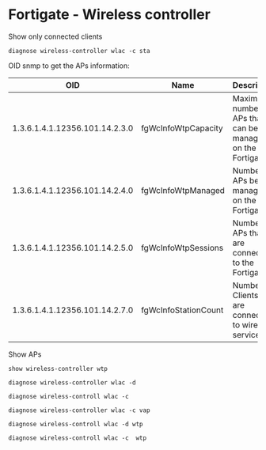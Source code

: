 # Fortigate - Wireless controller

Show only connected clients

```
diagnose wireless-controller wlac -c sta
```

OID snmp to get the APs information:

| OID | Name | Description |
| --- | --- |--- |
| 1.3.6.1.4.1.12356.101.14.2.3.0 | fgWcInfoWtpCapacity | Maximum number of APs that can be managed on the Fortigate.|
| 1.3.6.1.4.1.12356.101.14.2.4.0 | fgWcInfoWtpManaged | Number of APs being managed on the Fortigate. |
| 1.3.6.1.4.1.12356.101.14.2.5.0 | fgWcInfoWtpSessions | Number of APs that are connecting to the Fortigate. |
| 1.3.6.1.4.1.12356.101.14.2.7.0 | fgWcInfoStationCount	| Number of Clients that are connected to wireless services. |

Show APs

```
show wireless-controller wtp
```
```
diagnose wireless-controller wlac -d
```
```
diagnose wireless-controll wlac -c 
```
```
diagnose wireless-controller wlac -c vap
```
```
diagnose wireless-controll wlac -d wtp
```
```
diagnose wireless-controll wlac -c  wtp
```